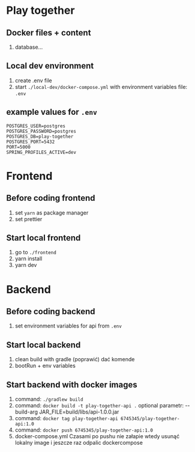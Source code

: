 # Play together

## Docker files + content
1. database...

## Local dev environment
1. create .env file
2. start `./local-dev/docker-compose.yml` with environment variables file: `.env`

## example values for `.env`
```
POSTGRES_USER=postgres
POSTGRES_PASSWORD=postgres
POSTGRES_DB=play-together
POSTGRES_PORT=5432
PORT=5000
SPRING_PROFILES_ACTIVE=dev
```

# Frontend
## Before coding frontend
1. set `yarn` as package manager
2. set prettier
   
## Start local frontend
1. go to `./frontend`
2. yarn install
3. yarn dev

# Backend
## Before coding backend
1. set environment variables for api from `.env`
   
## Start local backend
1. clean build with gradle (poprawić) dać komende
2. bootRun + env variables

## Start backend with docker images
1. command: `./gradlew build`
2. command: `docker build -t play-together-api .`
   optional parametr: --build-arg JAR_FILE=build/libs/api-1.0.0.jar
3. command: `docker tag play-together-api 6745345/play-together-api:1.0`
4. command: `docker push 6745345/play-together-api:1.0`
5. docker-compose.yml
Czasami po pushu nie załapie wtedy usunąć lokalny image i jeszcze raz odpalic dockercompose
